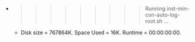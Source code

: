 * >>>>>>>>> Running inst-min-con-auto-log-root.sh ...
  * Disk size = 767864K. Space Used = 16K. Runtime = 00:00:00:00.
